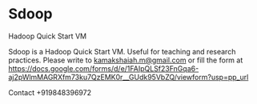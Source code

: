 # Sdoop
Hadoop Quick Start VM

Sdoop is a Hadoop Quick Start VM. Useful for teaching and research practices. Please write to kamakshaiah.m@gmail.com or fill the form at https://docs.google.com/forms/d/e/1FAIpQLSf23FnGqa6-aj2pWlmMAGRXfm73ku7QzEMK0r__GUdk95VbZQ/viewform?usp=pp_url

Contact +919848396972
